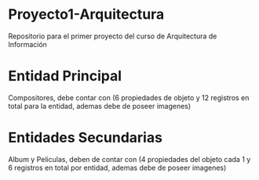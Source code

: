 # Proyecto1-Arquitectura
Repositorio para el primer proyecto del curso de Arquitectura de Información

# Entidad Principal
Compositores, debe contar con (6 propiedades de objeto y 12 registros en total para la entidad, ademas debe de poseer imagenes)

# Entidades Secundarias
Album y Peliculas, deben de contar con (4 propiedades del objeto cada 1 y 6 registros en total por entidad, ademas debe de poseer imagenes)
